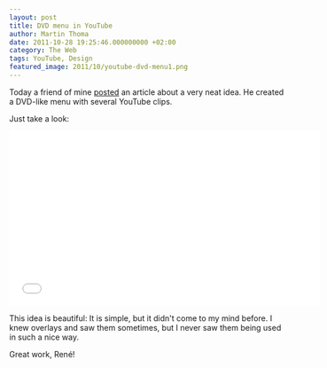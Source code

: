 ```yaml
---
layout: post
title: DVD menu in YouTube
author: Martin Thoma
date: 2011-10-28 19:25:46.000000000 +02:00
category: The Web
tags: YouTube, Design
featured_image: 2011/10/youtube-dvd-menu1.png
---
```

Today a friend of mine <a href="http://www.rene-pickhardt.de/first-youtube-dvd-online-for-ballads-n-bullets-by-in-legend/">posted</a> an article about a very neat idea. He created a DVD-like menu with several YouTube clips.

Just take a look:
<iframe width="560" height="315" src="//www.youtube.com/embed/lSZNskw1AVw?rel=0" frameborder="0" allowfullscreen></iframe>


This idea is beautiful: It is simple, but it didn't come to my mind before. I knew overlays and saw them sometimes, but I never saw them being used in such a nice way.

Great work, Ren&eacute;!
